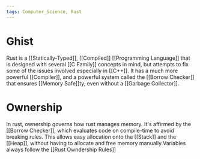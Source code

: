 ```yaml
---
tags: Computer_Science, Rust
---
```


# Ghist

Rust is a [[Statically-Typed]], [[Compiled]] [[Programming Language]] that is designed with several [[C Family]] concepts in mind, but attempts to fix some of the issues involved especially in [[C++]]. It has a much more powerful [[Compiler]], and a powerful system called the [[Borrow Checker]] that ensures [[Memory Safe]]ty, even without a [[Garbage Collector]].

# Ownership

In rust, ownership governs how rust manages memory. It's affirmed by the [[Borrow Checker]], which evaluates code on compile-time to avoid breaking rules. This allows easy allocation onto the [[Stack]] and the [[Heap]], without having to allocate and free memory manually.Variables always follow the [[Rust Owndership Rules]]